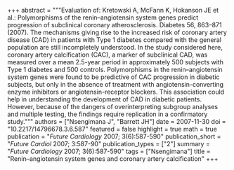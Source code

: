 +++
abstract = """Evaluation of: Kretowski A, McFann K, Hokanson JE et al.: Polymorphisms of the renin–angiotensin system genes predict progression of subclinical coronary atherosclerosis. Diabetes 56, 863–871 (2007). The mechanisms giving rise to the increased risk of coronary artery disease (CAD) in patients with Type 1 diabetes compared with the general population are still incompletely understood. In the study considered here, coronary artery calcification (CAC), a marker of subclinical CAD, was measured over a mean 2.5-year period in approximately 500 subjects with Type 1 diabetes and 500 controls. Polymorphisms in the renin–angiotensin system genes were found to be predictive of CAC progression in diabetic subjects, but only in the absence of treatment with angiotensin-converting enzyme inhibitors or angiotensin-receptor blockers. This association could help in understanding the development of CAD in diabetic patients. However, because of the dangers of overinterpreting subgroup analyses and multiple testing, the findings require replication in a confirmatory study."""
authors = ["Nsengimana J", "Barrett JH"]
date = 2007-11-30
doi = "10.2217/14796678.3.6.587"
featured = false
highlight = true
math = true
publication = "*Future Cardiology* 2007; 3(6):587-590"
publication_short = "*Future Cardiol* 2007; 3:587-90"
publication_types = ["2"]
summary = "*Future Cardiology* 2007; 3(6):587-590"
tags = ["Nsengimana"]
title = "Renin–angiotensin system genes and coronary artery calcification"
+++
